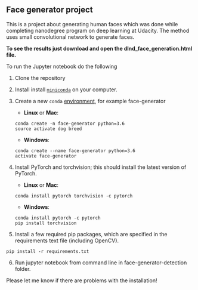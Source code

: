 ## Face generator project

This is a project about generating human faces which was done while completing nanodegree program on deep learning at Udacity.
The method uses small convolutional network to generate faces.

__To see the results just download and open the dlnd_face_generation.html file.__

To run the Jupyter notebook do the following
1) Clone the repository
2) Install install [`miniconda`](http://conda.pydata.org/miniconda.html) on your computer.
3) Create a new `conda` [environment](http://conda.pydata.org/docs/using/envs.html), for example face-generator
	- __Linux__ or __Mac__: 
	```
	conda create -n face-generator python=3.6
	source activate dog breed
	```
	- __Windows__: 
	```
	conda create --name face-generator python=3.6
	activate face-generator
4) Install PyTorch and torchvision; this should install the latest version of PyTorch.
	
	- __Linux__ or __Mac__: 
	```
	conda install pytorch torchvision -c pytorch 
	```
	- __Windows__: 
	```
	conda install pytorch -c pytorch
	pip install torchvision

5) Install a few required pip packages, which are specified in the requirements text file (including OpenCV).
```
pip install -r requirements.txt
```

6) Run jupyter notebook from command line in face-generator-detection folder.

Please let me know if there are problems with the installation!

